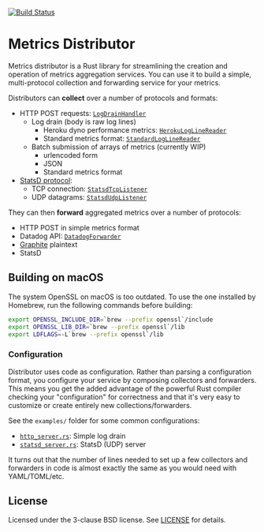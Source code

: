 [![Build Status][travis-image]][travis-url]

# Metrics Distributor

Metrics distributor is a Rust library for streamlining the creation and operation of metrics aggregation services. You can use it to build a simple, multi-protocol collection and forwarding service for your metrics.

Distributors can **collect** over a number of protocols and formats:

- HTTP POST requests: [`LogDrainHandler`][]
  - Log drain (body is raw log lines)
    - Heroku dyno performance metrics: [`HerokuLogLineReader`][]
    - Standard metrics format: [`StandardLogLineReader`][]
  - Batch submission of arrays of metrics (currently WIP)
    - urlencoded form
    - JSON
    - Standard metrics format
- [StatsD protocol][]:
  - TCP connection: [`StatsdTcpListener`][]
  - UDP datagrams: [`StatsdUdpListener`][]

[StatsD protocol]: https://github.com/b/statsd_spec
[`LogDrainHandler`]: https://dirk.github.io/metrics_distributor/metrics_distributor/collectors/http/struct.LogDrainHandler.html
[`HerokuLogLineReader`]: https://dirk.github.io/metrics_distributor/metrics_distributor/parsers/log_line/struct.HerokuLogLineReader.html
[`StandardLogLineReader`]: https://dirk.github.io/metrics_distributor/metrics_distributor/parsers/log_line/struct.StandardLogLineReader.html
[`StatsdTcpListener`]: https://dirk.github.io/metrics_distributor/metrics_distributor/collectors/statsd/struct.StatsdTcpListener.html
[`StatsdUdpListener`]: https://dirk.github.io/metrics_distributor/metrics_distributor/collectors/statsd/struct.StatsdUdpListener.html

They can then **forward** aggregated metrics over a number of protocols:

- HTTP POST in simple metrics format
- Datadog API: [`DatadogForwarder`][]
- [Graphite] plaintext
- StatsD

[Graphite]: https://graphite.readthedocs.org/en/latest/feeding-carbon.html
[`DatadogForwarder`]: https://dirk.github.io/metrics_distributor/metrics_distributor/forwarders/datadog/struct.DatadogForwarder.html

## Building on macOS

The system OpenSSL on macOS is too outdated. To use the one installed by Homebrew, run the following commands before building:

```sh
export OPENSSL_INCLUDE_DIR=`brew --prefix openssl`/include
export OPENSSL_LIB_DIR=`brew --prefix openssl`/lib
export LDFLAGS=-L`brew --prefix openssl`/lib
```

### Configuration

Distributor uses code as configuration. Rather than parsing a configuration format, you configure your service by composing collectors and forwarders. This means you get the added advantage of the powerful Rust compiler checking your "configuration" for correctness and that it's very easy to customize or create entirely new collections/forwarders.

See the `examples/` folder for some common configurations:

- [`http_server.rs`][]: Simple log drain
- [`statsd_server.rs`][]: StatsD (UDP) server

[`http_server.rs`]: examples/http_server.rs
[`statsd_server.rs`]: examples/statsd_server.rs

It turns out that the number of lines needed to set up a few collectors and forwarders in code is almost exactly the same as you would need with YAML/TOML/etc.

## License

Licensed under the 3-clause BSD license. See [LICENSE](LICENSE) for details.

[travis-image]: https://travis-ci.org/dirk/metrics_distributor.svg
[travis-url]: https://travis-ci.org/dirk/metrics_distributor
